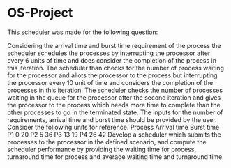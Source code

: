 # OS-Project

This scheduler was made for the following question:

Considering the arrival time and burst time requirement of the process the scheduler schedules the processes by interrupting the processor after every 6 units of time and does consider the completion of the process in this iteration. The scheduler than checks for the number of process waiting for the processor and allots the processor to the process but interrupting the processor every 10 unit of time and considers the completion of the processes in this iteration. The scheduler checks the number of processes waiting in the queue for the processor after the second iteration and gives the processor to the process which needs more time to complete than the other processes to go in the terminated state.
The inputs for the number of requirements, arrival time and burst time should be provided by the user.
Consider the following units for reference.
Process    Arrival time    Burst time
P1   		       0    		          20
P2   		       5    		          36
P3    		     13    		          19
P4    		     26    		          42
Develop a scheduler which submits the processes to the processor in the defined scenario, and compute the scheduler performance by providing the waiting time for process, turnaround time for process and average waiting time and turnaround time.

